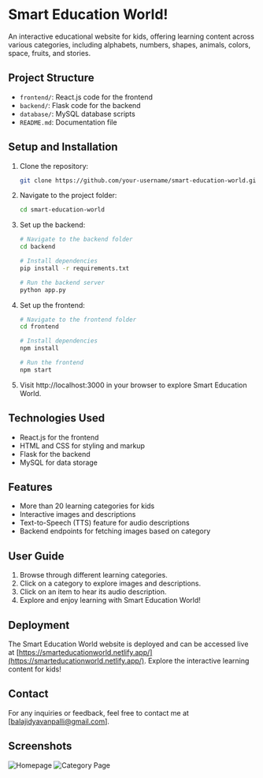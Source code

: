 # Smart Education World!

An interactive educational website for kids, offering learning content across various categories, including alphabets, numbers, shapes, animals, colors, space, fruits, and stories.

## Project Structure

- `frontend/`: React.js code for the frontend
- `backend/`: Flask code for the backend
- `database/`: MySQL database scripts
- `README.md`: Documentation file

## Setup and Installation

1. Clone the repository:

   ```bash
   git clone https://github.com/your-username/smart-education-world.git

2. Navigate to the project folder:

   ```bash
   cd smart-education-world

3. Set up the backend:

   ```bash
   # Navigate to the backend folder
   cd backend

   # Install dependencies
   pip install -r requirements.txt

   # Run the backend server
   python app.py

4. Set up the frontend:

   ```bash
   # Navigate to the frontend folder
   cd frontend

   # Install dependencies
   npm install

   # Run the frontend
   npm start
   
5. Visit http://localhost:3000 in your browser to explore Smart Education World.


## Technologies Used

- React.js for the frontend
- HTML and CSS for styling and markup
- Flask for the backend
- MySQL for data storage

## Features

- More than 20 learning categories for kids
- Interactive images and descriptions
- Text-to-Speech (TTS) feature for audio descriptions
- Backend endpoints for fetching images based on category

## User Guide

1. Browse through different learning categories.
2. Click on a category to explore images and descriptions.
3. Click on an item to hear its audio description.
4. Explore and enjoy learning with Smart Education World!

## Deployment

The Smart Education World website is deployed and can be accessed live at [https://smarteducationworld.netlify.app/](https://smarteducationworld.netlify.app/). Explore the interactive learning content for kids!


## Contact

For any inquiries or feedback, feel free to contact me at [balajidyavanpalli@gmail.com].

## Screenshots

![Homepage](frontend/src/images/Smart-Education-World-1.png)
![Category Page](frontend/src/images/Smart-Education-World-2.png)





